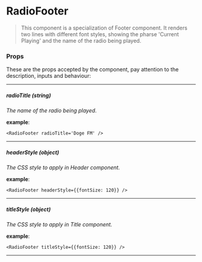 # RadioFooter
>This component is a specialization of Footer component. It renders two lines with different font styles, showing the pharse 'Current Playing' and the name of the radio being played.

### Props
These are the props accepted by the component, pay attention to the description, inputs and behaviour:

---

##### radioTitle *(string)*
*The name of the radio being played*.

**example**: 
```
<RadioFooter radioTitle='Doge FM' />
```

---

##### headerStyle *(object)*
*The CSS style to apply in Header component.*

**example**: 
```
<RadioFooter headerStyle={{fontSize: 120}} />
```

---

##### titleStyle *(object)*
*The CSS style to apply in Title component.*

**example**: 
```
<RadioFooter titleStyle={{fontSize: 120}} />
```

---